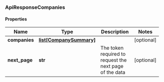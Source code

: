 ### ApiResponseCompanies

#### Properties
Name | Type | Description | Notes
------------ | ------------- | ------------- | -------------
**companies** | [**list[CompanySummary]**](CompanySummary.md) |  | [optional] 
**next_page** | **str** | The token required to request the next page of the data | [optional] 



